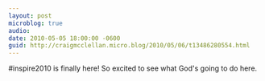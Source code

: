 ```yaml
---
layout: post
microblog: true
audio: 
date: 2010-05-05 18:00:00 -0600
guid: http://craigmcclellan.micro.blog/2010/05/06/t13486280554.html
---
```

#inspire2010 is finally here! So excited to see what God's going to do here.
